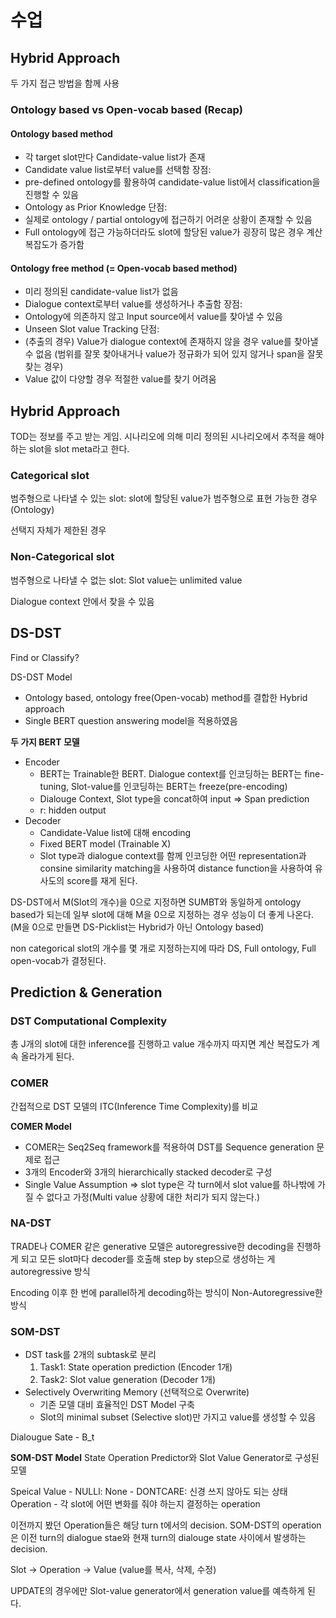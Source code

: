 # 수업
## Hybrid Approach
두 가지 접근 방법을 함께 사용

### Ontology based vs Open-vocab based (Recap)
#### Ontology based method
- 각 target slot만다 Candidate-value list가 존재
- Candidate value list로부터 value를 선택함
장점:
- pre-defined ontology를 활용하여 candidate-value list에서 classification을 진행할 수 있음
- Ontology as Prior Knowledge
단점:
- 실제로 ontology / partial ontology에 접근하기 어려운 상황이 존재할 수 있음
- Full ontology에 접근 가능하더라도 slot에 할당된 value가 굉장히 많은 경우 계산 복잡도가 증가함
#### Ontology free method (= Open-vocab based method)
- 미리 정의된 candidate-value list가 없음
- Dialogue context로부터 value를 생성하거나 추출함
장점:
- Ontology에 의존하지 않고 Input source에서 value를 찾아낼 수 있음
- Unseen Slot value Tracking
단점:
- (추출의 경우) Value가 dialogue context에 존재하지 않을 경우 value를 찾아낼 수 없음 (범위를 잘못 찾아내거나 value가 정규화가 되어 있지 않거나 span을 잘못 찾는 경우)
- Value 값이 다양할 경우 적절한 value를 찾기 어려움

## Hybrid Approach
TOD는 정보를 주고 받는 게임.
시나리오에 의해 미리 정의된 시나리오에서 추적을 해야 하는 slot을 slot meta라고 한다.

### Categorical slot
범주형으로 나타낼 수 있는 slot: slot에 할당된 value가 범주형으로 표현 가능한 경우 (Ontology)

선택지 자체가 제한된 경우

### Non-Categorical slot
범주형으로 나타낼 수 없는 slot: Slot value는 unlimited value

Dialogue context 안에서 찾을 수 있음

## DS-DST
Find or Classify?

DS-DST Model
- Ontology based, ontology free(Open-vocab) method를 결합한 Hybrid approach
- Single BERT question answering model을 적용하였음

**두 가지 BERT 모델**
- Encoder
	- BERT는 Trainable한 BERT. Dialogue context를 인코딩하는 BERT는 fine-tuning, Slot-value를 인코딩하는 BERT는 freeze(pre-encoding)
	- Dialouge Context, Slot type을 concat하여 input
=> Span prediction
	- r: hidden output
- Decoder
	- Candidate-Value list에 대해 encoding
	- Fixed BERT model (Trainable X)
	- Slot type과 dialogue context를 함께 인코딩한 어떤 representation과 consine similarity matching을 사용하여 distance function을 사용하여 유사도의 score를 재게 된다. 

DS-DST에서 M(Slot의 개수)을 0으로 지정하면 SUMBT와 동일하게 ontology based가 되는데 일부 slot에 대해 M을 0으로 지정하는 경우 성능이 더 좋게 나온다. (M을 0으로 만들면 DS-Picklist는 Hybrid가 아닌 Ontology based)

non categorical slot의 개수를 몇 개로 지정하는지에 따라 DS, Full ontology, Full open-vocab가 결정된다.

## Prediction & Generation
### DST Computational Complexity
총 J개의 slot에 대한 inference를 진행하고 value 개수까지 따지면 계산 복잡도가 계속 올라가게 된다.

### COMER
간접적으로 DST 모델의 ITC(Inference Time Complexity)를 비교

**COMER Model**
- COMER는 Seq2Seq framework를 적용하여 DST를 Sequence generation 문제로 접근
- 3개의 Encoder와 3개의 hierarchically stacked decoder로 구성
- Single Value Assumption => slot type은 각 turn에서 slot value를 하나밖에 가질 수 없다고 가정(Multi value 상황에 대한 처리가 되지 않는다.)

### NA-DST
TRADE나 COMER 같은 generative 모델은 autoregressive한 decoding을 진행하게 되고 모든 slot마다 decoder를 호출해 step by step으로 생성하는 게 autoregressive 방식

Encoding 이후 한 번에 parallel하게 decoding하는 방식이 Non-Autoregressive한 방식

### SOM-DST
- DST task를 2개의 subtask로 분리
	1. Task1: State operation prediction (Encoder 1개)
	2. Task2: Slot value generation (Decoder 1개)
- Selectively Overwriting Memory (선택적으로 Overwrite)
	- 기존 모델 대비 효율적인 DST Model 구축
	- Slot의 minimal subset (Selective slot)만 가지고 value를 생성할 수 있음

Dialougue Sate
	- B_t

**SOM-DST Model**
State Operation Predictor와 Slot Value Generator로 구성된 모델

Speical Value
	- NULLl: None
	- DONTCARE: 신경 쓰지 않아도 되는 상태
Operation
	- 각 slot에 어떤 변화를 줘야 하는지 결정하는 operation

이전까지 봤던 Operation들은 해당 turn t에서의 decision. SOM-DST의 operation은 이전 turn의 dialogue stae와 현재 turn의 dialouge state 사이에서 발생하는 decision.

Slot -> Operation -> Value (value를 복사, 삭제, 수정)

UPDATE의 경우에만 Slot-value generator에서 generation value를 예측하게 된다.

